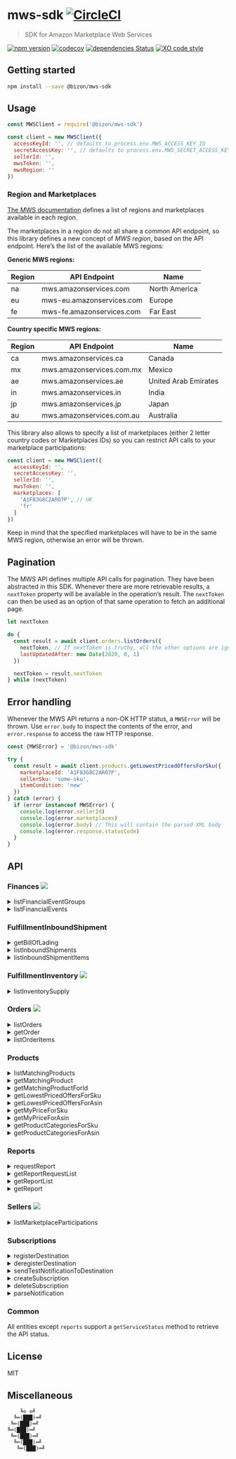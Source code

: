 # mws-sdk [![CircleCI](https://circleci.com/gh/bizon/mws-sdk.svg?style=svg)](https://circleci.com/gh/bizon/mws-sdk)

> SDK for Amazon Marketplace Web Services

[![npm version](https://badgen.net/npm/v/@bizon/mws-sdk)](https://www.npmjs.com/package/@bizon/mws-sdk)
[![codecov](https://badgen.net/codecov/c/github/bizon/mws-sdk)](https://codecov.io/gh/bizon/mws-sdk)
[![dependencies Status](https://badgen.net/david/dep/bizon/mws-sdk)](https://david-dm.org/bizon/mws-sdk)
[![XO code style](https://badgen.net/badge/code%20style/XO/cyan)](https://github.com/xojs/xo)

## Getting started

```bash
npm install --save @bizon/mws-sdk
```

## Usage

```js
const MWSClient = require('@bizon/mws-sdk')

const client = new MWSClient({
  accessKeyId: '', // defaults to process.env.MWS_ACCESS_KEY_ID
  secretAccessKey: '', // defaults to process.env.MWS_SECRET_ACCESS_KEY
  sellerId: '',
  mwsToken: '',
  mwsRegion: ''
})
```

### Region and Marketplaces

[The MWS documentation](https://github.com/bizon/mws-api-doc/blob/master/doc/en_FR/dev_guide/DG_Endpoints.md) defines a list of regions and marketplaces available in each region.

The marketplaces in a region do not all share a common API endpoint, so this library defines a new concept of *MWS region*, based on the API endpoint. Here’s the list of the available MWS regions:

**Generic MWS regions:**

Region | API Endpoint | Name
-------|--------------|-----
na | mws.amazonservices.com | North America
eu | mws-eu.amazonservices.com | Europe
fe | mws-fe.amazonservices.com | Far East

**Country specific MWS regions:**

Region | API Endpoint | Name
-------|--------------|-----
ca | mws.amazonservices.ca | Canada
mx | mws.amazonservices.com.mx | Mexico
ae | mws.amazonservices.ae | United Arab Emirates
in | mws.amazonservices.in | India
jp | mws.amazonservices.jp | Japan
au | mws.amazonservices.com.au | Australia

This library also allows to specify a list of marketplaces (either 2 letter country codes or Marketplaces IDs) so you can restrict API calls to your marketplace participations:

```js
const client = new MWSClient({
  accessKeyId: '',
  secretAccessKey: '',
  sellerId: '',
  mwsToken: '',
  marketplaces: [
    'A1F83G8C2ARO7P', // UK
    'fr'
  ]
})
```

Keep in mind that the specified marketplaces will have to be in the same MWS region, otherwise an error will be thrown.

## Pagination

The MWS API defines multiple API calls for pagination. They have been abstracted in this SDK. Whenever there are more retrievable results, a `nextToken` property will be available in the operation’s result. The `nextToken` can then be used as an option of that same operation to fetch an additional page.

```js
let nextToken

do {
  const result = await client.orders.listOrders({
    nextToken, // If nextToken is truthy, all the other options are ignored.
    lastUpdatedAfter: new Date(2020, 0, 1)
  })

  nextToken = result.nextToken
} while (nextToken)
```

## Error handling

Whenever the MWS API returns a non-OK HTTP status, a `MWSError` will be thrown. Use `error.body` to inspect the contents of the error, and `error.response` to access the raw HTTP response.

```js
const {MWSError} = '@bizon/mws-sdk'

try {
  const result = await client.products.getLowestPricedOffersForSku({
    marketplaceId: 'A1F83G8C2ARO7P',
    sellerSku: 'some-sku',
    itemCondition: 'new'
  })
} catch (error) {
  if (error instanceof MWSError) {
    console.log(error.sellerId)
    console.log(error.marketplaces)
    console.log(error.body) // This will contain the parsed XML body
    console.log(error.response.statusCode)
  }
}
```

## API

### Finances ![](https://badgen.net/badge/status/complete?label&color=green)

<details>
  <summary>listFinancialEventGroups</summary>

  **Example:**

  ```js
  const result = await client.finances.listFinancialEventGroups({
    financialEventGroupStartedAfter: new Date(2015, 2, 1),
    financialEventGroupStartedBefore: new Date(2015, 4, 1)
  })
  ```

  **Options:**

  Name | Type | Default
  -----|------|--------
  maxResultsPerPage | `Number` | `100`
  financialEventGroupStartedAfter | `Date` |
  financialEventGroupStartedBefore | `Date` |
  nextToken | `String` |
</details>

<details>
  <summary>listFinancialEvents</summary>

  **Example:**

  ```js
  const result = await client.finances.listFinancialEvents({
    amazonOrderId: '333-7777777-7777777'
  })
  ```

  **Options:**

  Name | Type | Default
  -----|------|--------
  maxResultsPerPage | `Number` | `100`
  amazonOrderId | `String` |
  financialEventGroupId | `String` |
  postedAfter | `Date` |
  postedBefore | `Date` |
  nextToken | `String` |
</details>

### FulfillmentInboundShipment

<details>
  <summary>getBillOfLading</summary>

  **Example:**

  ```js
  const result = await client.fulfillmentInboundShipment.getBillOfLading({
    shipmentId: 'FBAQFGQZ'
  })
  ```

  **Options:**

  Name | Type | Default
  -----|------|--------
  shipmentId | `String` |
</details>

<details>
  <summary>listInboundShipments</summary>

  **Example:**

  ```js
  const result = await client.fulfillmentInboundShipment.listInboundShipments({
    lastUpdatedAfter: '2015-10-02T12:00:54Z',
    lastUpdatedBefore: '2015-11-02T12:00:54Z',
    shipmentStatusList: [
      'WORKING',
      'CLOSED'
    ],
    shipmentIdList: [
      'FBA44JV8R',
      'FBA4X8YLS',
      'FBA4X9FML'
    ]
  })
  ```

  **Options:**

  Name | Type | Default
  -----|------|--------
  shipmentStatusList | `Array<String>` |
  shipmentIdList | `Array<String>` |
  lastUpdatedAfter | `Date` |
  lastUpdatedBefore | `Date` |
  nextToken | `String` |
</details>

<details>
  <summary>listInboundShipmentItems</summary>

  **Example:**

  ```js
  const result = await client.fulfillmentInboundShipment.listInboundShipmentItems({
    shipmentId: 'SSF85DGIZZ3OF1'
  })
  ```

  **Options:**

  Name | Type | Default
  -----|------|--------
  shipmentId | `Array<String>` |
  lastUpdatedAfter | `Date` |
  lastUpdatedBefore | `Date` |
  nextToken | `String` |
</details>


### FulfillmentInventory ![](https://badgen.net/badge/status/complete?label&color=green)

<details>
  <summary>listInventorySupply</summary>

  **Example:**

  ```js
  const result = await client.fulfillmentInventory.listInventorySupply({
    sellerSkus: [
      'SampleSKU1',
      'SampleSKU2'
    ],
    responseGroup: 'Basic'
  })
  ```

  **Options:**

  Name | Type | Default
  -----|------|--------
  sellerSkus | `Array<String>` |
  queryStartDateTime | `Date` |
  responseGroup | `String` |
  marketplaceId | `String` |
  nextToken | `String` |
</details>


### Orders ![](https://badgen.net/badge/status/complete?label&color=green)

<details>
  <summary>listOrders</summary>

  **Example:**

  ```js
  const result = await client.orders.listOrders({
    lastUpdatedAfter: '2017-02-01T18:12:21',
    marketplaceId: [
      'ATVPDKIKX0DER',
      'A2Q3Y263D00KWC',
      'A1VC38T7YXB528'
    ],
    fulfillmentChannel: [
      'MFN'
    ],
    paymentMethod: [
      'COD',
      'Other'
    ],
    orderStatus: [
      'Unshipped',
      'PendingAvailability'
    ]
  })
  ```

  **Options:**

  Name | Type | Default
  -----|------|--------
  createdAfter | `Date` |
  createdBefore | `Date` |
  lastUpdatedAfter | `Date` |
  lastUpdatedBefore | `Date` |
  orderStatus | `String` |
  marketplaceId | `Array<String>` | Selected region’s marketplaces
  fulfillmentChannel | `Array<String>` |
  paymentMethod | `Array<String>` |
  buyerEmail | `String` |
  sellerOrderId | `String` |
  maxResultsPerPage | `Number` | `100`
  easyShipShipmentStatus | `Array<String>` |
  nextToken | `String` |
</details>

<details>
  <summary>getOrder</summary>

  **Example:**

  ```js
  const result = await client.orders.getOrders({
    amazonOrderId: [
      '902-3159896-1390916'
    ]
  })
  ```

  **Options:**

  Name | Type | Default
  -----|------|--------
  amazonOrderId | `Array<String>` |
</details>

<details>
  <summary>listOrderItems</summary>

  ```js
  const result = await client.orders.listOrderItems({
    amazonOrderId: '058-1233752-8214740'
  })
  ```

  **Options:**

  Name | Type | Default
  -----|------|--------
  amazonOrderId | `String` |
  nextToken | `String` |
</details>

### Products

<details>
  <summary>listMatchingProducts</summary>

  **Example:**

  ```js
  const result = await client.products.listMatchingProducts({
    marketplaceId: 'ATVPDKIKX0DER',
    query: '0439708184'
  })
  ```

  **Options:**

  Name | Type | Default
  -----|------|--------
  marketplaceId | `String` |
  query | `String` |
  queryContextId | `String` |
</details>

<details>
  <summary>getMatchingProduct</summary>

  **Example:**

  ```js
  const result = await client.products.getMatchingProduct({
    marketplaceId: 'ATVPDKIKX0DER',
    asinList: [
      'B002KT3XRQ'
    ]
  })
  ```

  **Options:**

  Name | Type | Default
  -----|------|--------
  marketplaceId | `String` |
  asinList | `Array<String>` |
</details>

<details>
  <summary>getMatchingProductForId</summary>

  **Example:**

  ```js
  const result = await client.products.getMatchingProductForId({
    marketplaceId: 'ATVPDKIKX0DER',
    idType: 'ISBN',
    idList: [
      '9781933988665',
      '0439708184'
    ]
  })
  ```

  **Options:**

  Name | Type | Default
  -----|------|--------
  marketplaceId | `String` |
  idType | `String` |
  idList | `Array<String>` |
</details>

<details>
  <summary>getLowestPricedOffersForSku</summary>

  **Example:**

  ```js
  const result = await client.products.getLowestPricedOffersForSku({
    marketplaceId: 'ATVPDKIKX0DER',
    sellerSku: '24478624',
    itemCondition: 'New'
  })
  ```

  **Options:**

  Name | Type | Default
  -----|------|--------
  marketplaceId | `String` |
  sellerSku | `String` |
  itemCondition | `String` |
</details>

<details>
  <summary>getLowestPricedOffersForAsin</summary>

  **Example:**

  ```js
  const result = await client.products.getLowestPricedOffersForAsin({
    marketplaceId: 'ATVPDKIKX0DER',
    asin: 'B00COK3FD8',
    itemCondition: 'New'
  })
  ```

  **Options:**

  Name | Type | Default
  -----|------|--------
  marketplaceId | `String` |
  asin | `String` |
  itemCondition | `String` |
</details>

<details>
  <summary>getMyPriceForSku</summary>

  **Example:**

  ```js
  const result = await client.products.getMyPriceForSku({
    marketplaceId: 'ATVPDKIKX0DER',
    sellerSkuList: [
      'SKU2468'
    ]
  })
  ```

  **Options:**

  Name | Type | Default
  -----|------|--------
  marketplaceId | `String` |
  sellerSkuList | `Array<String>` |
  itemCondition | `String` |
</details>

<details>
  <summary>getMyPriceForAsin</summary>

  **Example:**

  ```js
  const result = await client.products.getMyPriceForAsin({
    marketplaceId: 'ATVPDKIKX0DER',
    asinList: [
      '1933890517'
    ]
  })
  ```

  **Options:**

  Name | Type | Default
  -----|------|--------
  marketplaceId | `String` |
  asinList | `Array<String>` |
  itemCondition | `String` |
</details>

<details>
  <summary>getProductCategoriesForSku</summary>

  **Example:**

  ```js
  const result = await client.products.getProductCategoriesForSku({
    marketplaceId: 'ATVPDKIKX0DER',
    sellerSku: 'SKU2468'
  })
  ```

  **Options:**

  Name | Type | Default
  -----|------|--------
  marketplaceId | `String` |
  sellerSku | `String` |
</details>

<details>
  <summary>getProductCategoriesForAsin</summary>

  **Example:**

  ```js
  const result = await client.products.getProductCategoriesForAsin({
    marketplaceId: 'ATVPDKIKX0DER',
    asin: 'B002KT3XQM'
  })
  ```

  **Options:**

  Name | Type | Default
  -----|------|--------
  marketplaceId | `String` |
  asin | `String` |
</details>

### Reports

<details>
  <summary>requestReport</summary>

  **Example:**

  ```js
  const result = await client.reports.requestReport({
    reportType: '_GET_FLAT_FILE_OPEN_LISTINGS_DATA_',
    startDate: '2009-01-03T18:12:21',
    endDate: '2008-06-26T18:12:21',
    marketplaceIdList: [
      'ATVPDKIKX0DER'
    ],
    reportOptions: {
      custom: true
    }
  })
  ```

  **Options:**

  Name | Type | Default
  -----|------|--------
  reportType | `String` |
  startDate | `Date` |
  endDate | `Date` |
  marketplaceIdList | `Array<String>` |
  reportOptions | `String` or `Object` |

  **Caveats:**

  When defining `reportOptions` as an object, keep in mind that the options’ casing must match the [MWS documentation](https://github.com/bizon/mws-api-doc/blob/master/doc/en_FR/reports/Reports_ReportType.md).
</details>

<details>
  <summary>getReportRequestList</summary>

  **Example:**

  ```js
  const result = await client.reports.getReportRequestList({
    reportRequestIdList: [
      '2291326454'
    ],
    reportTypeList: [
      '_GET_ORDERS_DATA_',
      '_GET_MERCHANT_LISTINGS_DATA_'
    ],
    reportProcessingStatusList: [
      '_DONE_'
    ]
  })
  ```

  **Options:**

  Name | Type | Default
  -----|------|--------
  reportRequestIdList | `Array<String>` |
  reportTypeList | `Array<String>` |
  reportProcessingStatusList | `Array<String>` |
  maxCount | `Number` | `100`
  requestedFromDate | `Date` |
  requestedToDate | `Date` |
  nextToken | `String` |
</details>

<details>
  <summary>getReportList</summary>

  **Example:**

  ```js
  const result = await client.reports.getReportList({
    reportTypeList: [
      '_GET_ORDERS_DATA_'
    ],
    acknowledged: false,
    reportRequestIdList: [
      '2291326454',
      '2294446454'
    ]
  })
  ```

  **Options:**

  Name | Type | Default
  -----|------|--------
  maxCount | `Number` | `100`
  reportTypeList | `Array<String>` |
  acknowledged | `Boolean`
  reportRequestIdList | `Array<String>` |
  availableFromDate | `Date` |
  availableToDate | `Date` |
  nextToken | `String` |
</details>

<details>
  <summary>getReport</summary>

  **Example:**

  ```js
  const result = await client.reports.getReport({
    reportId: '624169093',
    format: 'raw'
  })
  ```

  **Options:**

  Name | Type | Default
  -----|------|--------
  reportId | `String` |
  format | `Enum[raw, base64]`
</details>

### Sellers ![](https://badgen.net/badge/status/complete?label&color=green)

<details>
  <summary>listMarketplaceParticipations</summary>

  **Example:**

  ```js
  const result = await client.sellers.listMarketplaceParticipations()
  ```

  **Options:**

  Name | Type | Default
  -----|------|--------
  nextToken | `String` |
</details>

### Subscriptions

<details>
  <summary>registerDestination</summary>

  **Example:**

  ```js
  const result = await client.subscriptions.registerDestination({
    marketplaceId: 'AKIAEEXAMPLESA',
    sqsQueueUrl: 'https://sqs.us-east-1.amazonaws.com/51471EXAMPLE/mws_notifications'
  })
  ```

  **Options:**

  Name | Type | Default
  -----|------|--------
  marketplaceId | `String` |
  sqsQueueUrl | `String` |
</details>

<details>
  <summary>deregisterDestination</summary>

  **Example:**

  ```js
  const result = await client.subscriptions.deregisterDestination({
    marketplaceId: 'AKIAEEXAMPLESA',
    sqsQueueUrl: 'https://sqs.us-east-1.amazonaws.com/51471EXAMPLE/mws_notifications'
  })
  ```

  **Options:**

  Name | Type | Default
  -----|------|--------
  marketplaceId | `String` |
  sqsQueueUrl | `String` |
</details>

<details>
  <summary>sendTestNotificationToDestination</summary>

  **Example:**

  ```js
  const result = await client.subscriptions.sendTestNotificationToDestination({
    marketplaceId: 'AKIAEEXAMPLESA',
    sqsQueueUrl: 'https://sqs.us-east-1.amazonaws.com/51471EXAMPLE/mws_notifications'
  })
  ```

  **Options:**

  Name | Type | Default
  -----|------|--------
  marketplaceId | `String` |
  sqsQueueUrl | `String` |
</details>

<details>
  <summary>createSubscription</summary>

  **Example:**

  ```js
  const result = await client.subscriptions.createSubscription({
    marketplaceId: 'AKIAEEXAMPLESA',
    sqsQueueUrl: 'https://sqs.us-east-1.amazonaws.com/51471EXAMPLE/mws_notifications',
    isEnabled: true,
    notificationType: 'AnyOfferChanged'
  })
  ```

  **Options:**

  Name | Type | Default
  -----|------|--------
  marketplaceId | `String` |
  sqsQueueUrl | `String` |
  isEnabled | `Boolean` | `true`
  notificationType | `String` |
</details>

<details>
  <summary>deleteSubscription</summary>

  **Example:**

  ```js
  const result = await client.subscriptions.deleteSubscription({
    marketplaceId: 'AKIAEEXAMPLESA',
    sqsQueueUrl: 'https://sqs.us-east-1.amazonaws.com/51471EXAMPLE/mws_notifications',
    notificationType: 'AnyOfferChanged'
  })
  ```

  **Options:**

  Name | Type | Default
  -----|------|--------
  marketplaceId | `String` |
  sqsQueueUrl | `String` |
  notificationType | `String` |
</details>

<details>
  <summary>parseNotification</summary>

  **Example:**

  ```js
  const result = await client.subscriptions.parseNotification(
    `<Notification>
      <NotificationMetaData>
        <NotificationType>Test</NotificationType>
        <PayloadVersion>1.0</PayloadVersion>
        <UniqueId>0123456789-ca3b-4127-abe7-82cfbe19a032</UniqueId>
        <PublishTime>2019-07-01T10:46:29Z</PublishTime>
        <SellerId>XXXXXXXXXXTest</SellerId>
      </NotificationMetaData>
      <NotificationPayload>
        <TestNotification />
      </NotificationPayload>
    </Notification>`
  )
  ```

  **Options:** Takes an XML string.

  The following notifications are supported:

  - `Test`
  - `AnyOfferChanged`
  - `FeedProcessingFinished`
  - `ReportProcessingFinished`
</details>


### Common

All entities except `reports` support a `getServiceStatus` method to retrieve the API status.

## License

MIT

## Miscellaneous

```
    ╚⊙ ⊙╝
  ╚═(███)═╝
 ╚═(███)═╝
╚═(███)═╝
 ╚═(███)═╝
  ╚═(███)═╝
   ╚═(███)═╝
```
